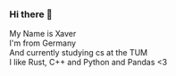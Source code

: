 ### Hi there 👋

My Name is Xaver\
I'm from Germany\
And currently studying cs at the TUM\
I like Rust, C++ and Python
and Pandas <3
